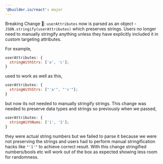 ```yaml
---
'@builder.io/react': major
---
```


Breaking Change 🧨: `userAttributes` now is parsed as an object - `JSON.stringify(userAttributes)` which preserves strings. Users no longer need to manually stringify anything unless they have explicitly included it in custom targeting attributes.

For example,

```js
userAttributes: {
  stringWithStrs: ['a', 'c'];
}
```

used to work as well as this,

```js
userAttributes: {
  stringWithStrs: ["'a'", "'c'"];
}
```

but now its not needed to manually stringify strings. This change was needed to preserve data types and strings so previously when we passed,

```js
userAttributes: {
  stringWithNums: ['1', '2'];
}
```

they were actual string numbers but we failed to parse it because we were not preserving the strings and users had to perform manual stringification hacks like `"'1'"` to achieve correct result. With this change stringified numbers/bools etc will work out of the box as expected showing less room for randomness.
